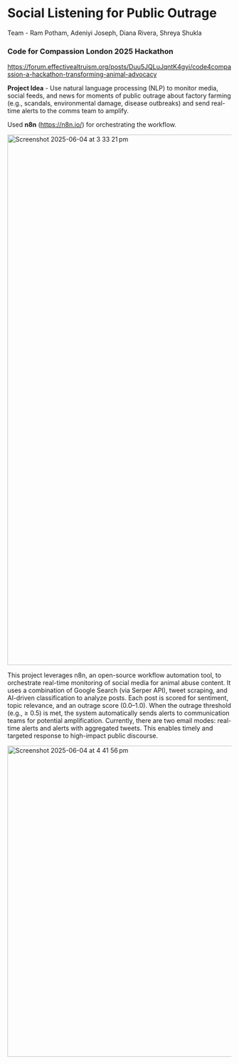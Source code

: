 # Social Listening for Public Outrage
Team - Ram Potham, Adeniyi Joseph, Diana Rivera, Shreya Shukla

### Code for Compassion London 2025 Hackathon

https://forum.effectivealtruism.org/posts/Duu5JQLuJqntK4gyi/code4compassion-a-hackathon-transforming-animal-advocacy

**Project Idea** - Use natural language processing (NLP) to monitor media, social feeds, and news for moments of public outrage about factory farming (e.g., scandals, environmental damage, disease outbreaks) and send real-time alerts to the comms team to amplify.

Used **n8n** (https://n8n.io/) for orchestrating the workflow.

<img width="1192" alt="Screenshot 2025-06-04 at 3 33 21 pm" src="https://github.com/user-attachments/assets/64d341cc-1f8a-4e0a-bd4f-51c56eb6d8bc" />

This project leverages n8n, an open-source workflow automation tool, to orchestrate real-time monitoring of social media for animal abuse content. It uses a combination of Google Search (via Serper API), tweet scraping, and AI-driven classification to analyze posts. Each post is scored for sentiment, topic relevance, and an outrage score (0.0–1.0). When the outrage threshold (e.g., ≥ 0.5) is met, the system automatically sends alerts to communication teams for potential amplification. Currently, there are two email modes: real-time alerts and alerts with aggregated tweets. This enables timely and targeted response to high-impact public discourse.

<img width="699" alt="Screenshot 2025-06-04 at 4 41 56 pm" src="https://github.com/user-attachments/assets/b9802f7f-a73c-4055-9875-b4f48476e723" />





